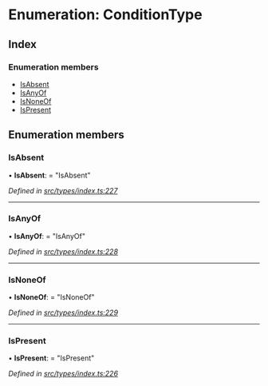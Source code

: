 # Enumeration: ConditionType

## Index

### Enumeration members

* [IsAbsent](types.conditiontype.md#isabsent)
* [IsAnyOf](types.conditiontype.md#isanyof)
* [IsNoneOf](types.conditiontype.md#isnoneof)
* [IsPresent](types.conditiontype.md#ispresent)

## Enumeration members

###  IsAbsent

• **IsAbsent**: = "IsAbsent"

*Defined in [src/types/index.ts:227](https://github.com/PolymathNetwork/polymesh-sdk/blob/73feada/src/types/index.ts#L227)*

___

###  IsAnyOf

• **IsAnyOf**: = "IsAnyOf"

*Defined in [src/types/index.ts:228](https://github.com/PolymathNetwork/polymesh-sdk/blob/73feada/src/types/index.ts#L228)*

___

###  IsNoneOf

• **IsNoneOf**: = "IsNoneOf"

*Defined in [src/types/index.ts:229](https://github.com/PolymathNetwork/polymesh-sdk/blob/73feada/src/types/index.ts#L229)*

___

###  IsPresent

• **IsPresent**: = "IsPresent"

*Defined in [src/types/index.ts:226](https://github.com/PolymathNetwork/polymesh-sdk/blob/73feada/src/types/index.ts#L226)*
